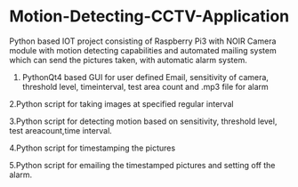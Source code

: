 # Motion-Detecting-CCTV-Application
Python based IOT project consisting of Raspberry Pi3 with NOIR Camera module with motion detecting capabilities and automated mailing system which can send the pictures taken, with automatic alarm system.

1. PythonQt4 based GUI for user defined Email, sensitivity of camera, threshold level, timeinterval, test area count and .mp3 file for alarm

2.Python script for taking images at specified regular interval

3.Python script for detecting motion based on sensitivity, threshold level, test areacount,time interval.

4.Python script for timestamping the pictures

5.Python script for emailing the timestamped pictures and setting off the alarm.
